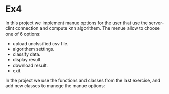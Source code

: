 # Ex4

In this project we implement manue options for the user that use the server-clint connection and compute knn algorithem. The menue allow to choose one of 6 options:

 - upload unclssified csv file.
 - algorithem settings.
 - classify data.
 - display result.
 - download result.
 - exit.



In the project we use the functions and classes from the last exercise, and add new classes to manege the manue options:

